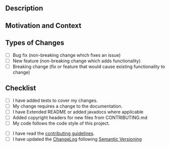 <!--- Provide a general summary of your changes in the Title above -->

## Description

<!--- Describe your changes in detail -->

## Motivation and Context

<!---
  Why is this change required? What problem does it solve?

  If it fixes an open issue, please link to the issue here.
-->

## Types of Changes

<!---
  What types of changes does your code introduce? Put an `x` in all the boxes that apply:
-->

- [ ] Bug fix (non-breaking change which fixes an issue)
- [ ] New feature (non-breaking change which adds functionality)
- [ ] Breaking change (fix or feature that would cause existing functionality to change)

## Checklist

<!---
  Go over all the following points, and put an `x` in all the boxes that apply.

  If you're unsure about any of these, don't hesitate to ask. We're here to help!
-->

- [ ] I have added tests to cover my changes.
- [ ] My change requires a change to the documentation.
- [ ] I have Extended README or added javadocs where applicable
- [ ] Added copyright headers for new files from CONTRIBUTING.md
- [ ] My code follows the code style of this project.
<!--
- [ ] My commits and the title of this PR follow the [Conventional Commits Specification](https://www.conventionalcommits.org). -->
- [ ] I have read the [contributing guidelines](https://github.com/mykaarma/information-modal/blob/main/CONTRIBUTING.md).
- [ ] I have updated the [ChangeLog](https://github.com/mykaarma/information-modal/blob/main/CHANGELOG.md) following [Semantic Versioning](https://semver.org)
